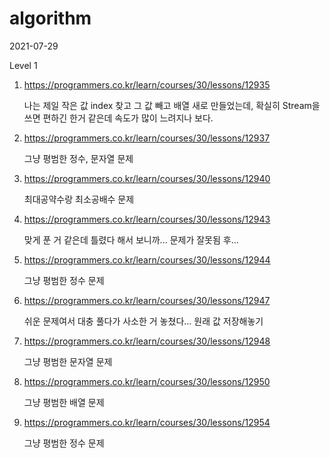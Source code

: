 # algorithm

2021-07-29

Level 1

1. https://programmers.co.kr/learn/courses/30/lessons/12935

   나는 제일 작은 값 index 찾고 그 값 빼고 배열 새로 만들었는데, 확실히 Stream을 쓰면 편하긴 한거 같은데 속도가 많이 느려지나 보다.

2. https://programmers.co.kr/learn/courses/30/lessons/12937

   그냥 평범한 정수, 문자열 문제

3. https://programmers.co.kr/learn/courses/30/lessons/12940

   최대공약수랑 최소공배수 문제

4. https://programmers.co.kr/learn/courses/30/lessons/12943

   맞게 푼 거 같은데 틀렸다 해서 보니까... 문제가 잘못됨 후...

5. https://programmers.co.kr/learn/courses/30/lessons/12944

   그냥 평범한 정수 문제

6. https://programmers.co.kr/learn/courses/30/lessons/12947

   쉬운 문제여서 대충 풀다가 사소한 거 놓쳤다... 원래 값 저장해놓기

7. https://programmers.co.kr/learn/courses/30/lessons/12948

   그냥 평범한 문자열 문제

8. https://programmers.co.kr/learn/courses/30/lessons/12950

   그냥 평범한 배열 문제

9. https://programmers.co.kr/learn/courses/30/lessons/12954

   그냥 평범한 정수 문제